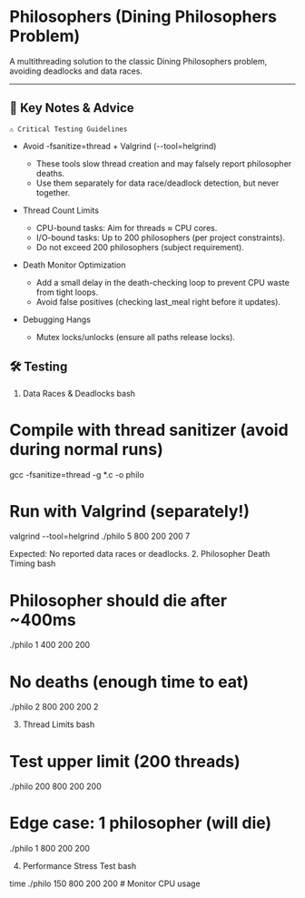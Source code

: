 # Philosophers (Dining Philosophers Problem)
A multithreading solution to the classic Dining Philosophers problem, avoiding deadlocks and data races.

---

## 📌 Key Notes & Advice
	⚠️ Critical Testing Guidelines

- Avoid -fsanitize=thread + Valgrind (--tool=helgrind)
	- These tools slow thread creation and may falsely report philosopher deaths.
	- Use them separately for data race/deadlock detection, but never together.

- Thread Count Limits
	- CPU-bound tasks: Aim for threads ≈ CPU cores.
	- I/O-bound tasks: Up to 200 philosophers (per project constraints).
	- Do not exceed 200 philosophers (subject requirement).

- Death Monitor Optimization

	- Add a small delay  in the death-checking loop to prevent CPU waste from tight loops.
    - Avoid false positives (checking last_meal right before it updates).

- Debugging Hangs
    - Mutex locks/unlocks (ensure all paths release locks).


## 🛠️ Testing
1. Data Races & Deadlocks
bash

# Compile with thread sanitizer (avoid during normal runs)  
gcc -fsanitize=thread -g *.c -o philo  

# Run with Valgrind (separately!)  
valgrind --tool=helgrind ./philo 5 800 200 200 7  

Expected: No reported data races or deadlocks.
2. Philosopher Death Timing
bash

# Philosopher should die after ~400ms  
./philo 1 400 200 200  

# No deaths (enough time to eat)  
./philo 2 800 200 200 2  

3. Thread Limits
bash

# Test upper limit (200 threads)  
./philo 200 800 200 200  

# Edge case: 1 philosopher (will die)  
./philo 1 800 200 200  

4. Performance Stress Test
bash

time ./philo 150 800 200 200  # Monitor CPU usage  